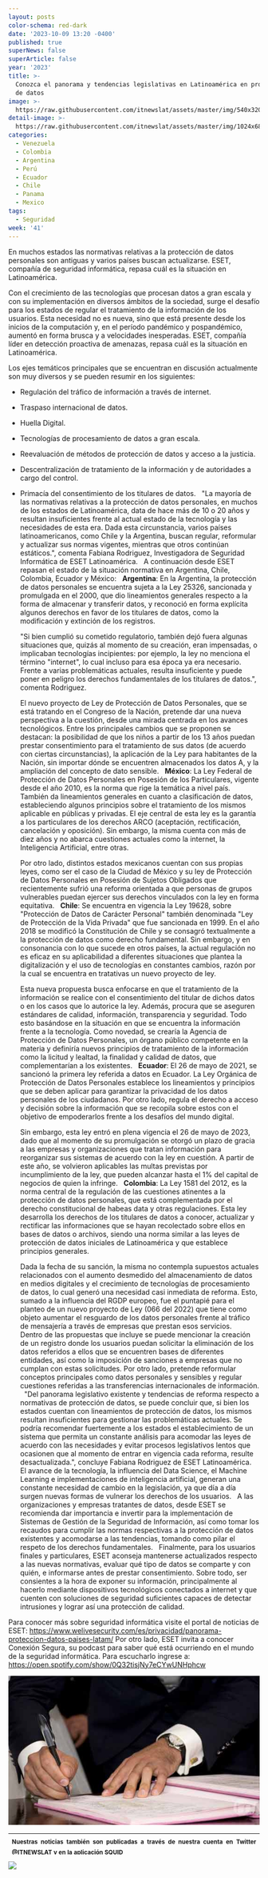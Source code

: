 ```yaml
---
layout: posts
color-schema: red-dark
date: '2023-10-09 13:20 -0400'
published: true
superNews: false
superArticle: false
year: '2023'
title: >-
  Conozca el panorama y tendencias legislativas en Latinoamérica en protección
  de datos
image: >-
  https://raw.githubusercontent.com/itnewslat/assets/master/img/540x320/Acuerdo-p.jpg
detail-image: >-
  https://raw.githubusercontent.com/itnewslat/assets/master/img/1024x680/Acuerdo-g.jpg
categories:
  - Venezuela
  - Colombia
  - Argentina
  - Perú
  - Ecuador
  - Chile
  - Panama
  - Mexico
tags:
  - Seguridad
week: '41'
---
```

En muchos estados las normativas relativas a la protección de datos personales son antiguas y varios países buscan actualizarse. ESET, compañía de seguridad informática, repasa cuál es la situación en Latinoamérica.

Con el crecimiento de las tecnologías que procesan datos a gran escala y con su implementación en diversos ámbitos de la sociedad, surge el desafío para los estados de regular el tratamiento de la información de los usuarios. Esta necesidad no es nueva, sino que está presente desde los inicios de la computación y, en el período pandémico y pospandémico, aumentó en forma brusca y a velocidades inesperadas. ESET, compañía líder en detección proactiva de amenazas, repasa cuál es la situación en Latinoamérica.

Los ejes temáticos principales que se encuentran en discusión actualmente son muy diversos y se pueden resumir en los siguientes:

- Regulación del tráfico de información a través de internet.
- Traspaso internacional de datos.
- Huella Digital.
- Tecnologías de procesamiento de datos a gran escala.
- Reevaluación de métodos de protección de datos y acceso a la justicia.
- Descentralización de tratamiento de la información y de autoridades a cargo del control.
- Primacía del consentimiento de los titulares de datos.
 
"La mayoría de las normativas relativas a la protección de datos personales, en muchos de los estados de Latinoamérica, data de hace más de 10 o 20 años y resultan insuficientes frente al actual estado de la tecnología y las necesidades de esta era. Dada esta circunstancia, varios países latinoamericanos, como Chile y la Argentina, buscan regular, reformular y actualizar sus normas vigentes, mientras que otros continúan estáticos.", comenta Fabiana Rodriguez, Investigadora de Seguridad Informática de ESET Latinoamérica.
 
A continuación desde ESET repasan el estado de la situación normativa en Argentina, Chile, Colombia, Ecuador y México:
 
  **Argentina**: En la Argentina, la protección de datos personales se encuentra sujeta a la Ley 25326, sancionada y promulgada en el 2000, que dio lineamientos generales respecto a la forma de almacenar y transferir datos, y reconoció en forma explícita algunos derechos en favor de los titulares de datos, como la modificación y extinción de los registros.

  "Si bien cumplió su cometido regulatorio, también dejó fuera algunas situaciones que, quizás al momento de su creación, eran impensadas, o implicaban tecnologías incipientes: por ejemplo, la ley no menciona el término "internet", lo cual incluso para esa época ya era necesario. Frente a varias problemáticas actuales, resulta insuficiente y puede poner en peligro los derechos fundamentales de los titulares de datos.", comenta Rodriguez.

  El nuevo proyecto de Ley de Protección de Datos Personales, que se está tratando en el Congreso de la Nación, pretende dar una nueva perspectiva a la cuestión, desde una mirada centrada en los avances tecnológicos. Entre los principales cambios que se proponen se destacan: la posibilidad de que los niños a partir de los 13 años puedan prestar consentimiento para el tratamiento de sus datos (de acuerdo con ciertas circunstancias), la aplicación de la Ley para habitantes de la Nación, sin importar dónde se encuentren almacenados los datos A, y la ampliación del concepto de dato sensible.
 
  **México**: La Ley Federal de Protección de Datos Personales en Posesión de los Particulares, vigente desde el año 2010, es la norma que rige la temática a nivel país. También da lineamientos generales en cuanto a clasificación de datos, estableciendo algunos principios sobre el tratamiento de los mismos aplicable en públicas y privadas. El eje central de esta ley es la garantía a los particulares de los derechos ARCO (aceptación, rectificación, cancelación y oposición). Sin embargo, la misma cuenta con más de diez años y no abarca cuestiones actuales como la internet, la Inteligencia Artificial, entre otras.

  Por otro lado, distintos estados mexicanos cuentan con sus propias leyes, como ser el caso de la Ciudad de México y su ley de Protección de Datos Personales en Posesión de Sujetos Obligados que recientemente sufrió una reforma orientada a que personas de grupos vulnerables puedan ejercer sus derechos vinculados con la ley en forma equitativa.
 
  **Chile**: Se encuentra en vigencia la Ley 19628, sobre "Protección de Datos de Carácter Personal" también denominada "Ley de Protección de la Vida Privada" que fue sancionada en 1999. En el año 2018 se modificó la Constitución de Chile y se consagró textualmente a la protección de datos como derecho fundamental. Sin embargo, y en consonancia con lo que sucede en otros países, la actual regulación no es eficaz en su aplicabilidad a diferentes situaciones que plantea la digitalización y el uso de tecnologías en constantes cambios, razón por la cual se encuentra en tratativas un nuevo proyecto de ley.

  Esta nueva propuesta busca enfocarse en que el tratamiento de la información se realice con el consentimiento del titular de dichos datos o en los casos que lo autorice la ley. Además, procura que se aseguren estándares de calidad, información, transparencia y seguridad. Todo esto basándose en la situación en que se encuentra la información frente a la tecnología. Como novedad, se crearía la Agencia de Protección de Datos Personales, un órgano público competente en la materia y definiría nuevos principios de tratamiento de la información como la licitud y lealtad, la finalidad y calidad de datos, que complementarían a los existentes.
 
  **Ecuador**: El 26 de mayo de 2021, se sancionó la primera ley referida a datos en Ecuador. La Ley Orgánica de Protección de Datos Personales establece los lineamientos y principios que se deben aplicar para garantizar la privacidad de los datos personales de los ciudadanos. Por otro lado, regula el derecho a acceso y decisión sobre la información que se recopila sobre estos con el objetivo de empoderarlos frente a los desafíos del mundo digital.

  Sin embargo, esta ley entró en plena vigencia el 26 de mayo de 2023, dado que al momento de su promulgación se otorgó un plazo de gracia a las empresas y organizaciones que tratan información para reorganizar sus sistemas de acuerdo con la ley en cuestión. A partir de este año, se volvieron aplicables las multas previstas por incumplimiento de la ley, que pueden alcanzar hasta el 1% del capital de negocios de quien la infringe.
 
  **Colombia**: La Ley 1581 del 2012, es la norma central de la regulación de las cuestiones atinentes a la protección de datos personales, que está complementada por el derecho constitucional de habeas data y otras regulaciones. Esta ley desarrolla los derechos de los titulares de datos a conocer, actualizar y rectificar las informaciones que se hayan recolectado sobre ellos en bases de datos o archivos, siendo una norma similar a las leyes de protección de datos iniciales de Latinoamérica y que establece principios generales.

  Dada la fecha de su sanción, la misma no contempla supuestos actuales relacionados con el aumento desmedido del almacenamiento de datos en medios digitales y el crecimiento de tecnologías de procesamiento de datos, lo cual generó una necesidad casi inmediata de reforma. Esto, sumado a la influencia del RGDP europeo, fue el puntapié para el planteo de un nuevo proyecto de Ley (066 del 2022) que tiene como objeto aumentar el resguardo de los datos personales frente al tráfico de mensajería a través de empresas que prestan esos servicios.
 
Dentro de las propuestas que incluye se puede mencionar la creación de un registro donde los usuarios puedan solicitar la eliminación de los datos referidos a ellos que se encuentren bases de diferentes entidades, así como la imposición de sanciones a empresas que no cumplan con estas solicitudes. Por otro lado, pretende reformular conceptos principales como datos personales y sensibles y regular cuestiones referidas a las transferencias internacionales de información.
 
"Del panorama legislativo existente y tendencias de reforma respecto a normativas de protección de datos, se puede concluir que, si bien los estados cuentan con lineamientos de protección de datos, los mismos resultan insuficientes para gestionar las problemáticas actuales. Se podría recomendar fuertemente a los estados el establecimiento de un sistema que permita un constante análisis para acomodar las leyes de acuerdo con las necesidades y evitar procesos legislativos lentos que ocasionen que al momento de entrar en vigencia cada reforma, resulte desactualizada.", concluye Fabiana Rodriguez de ESET Latinoamérica.
 
El avance de la tecnología, la influencia del Data Science, el Machine Learning e implementaciones de inteligencia artificial, generan una constante necesidad de cambio en la legislación, ya que día a día surgen nuevas formas de vulnerar los derechos de los usuarios.
 
A las organizaciones y empresas tratantes de datos, desde ESET se recomienda dar importancia e invertir para la implementación de Sistemas de Gestión de la Seguridad de Información, así como tomar los recaudos para cumplir las normas respectivas a la protección de datos existentes y acomodarse a las tendencias, tomando como pilar el respeto de los derechos fundamentales.
 
Finalmente, para los usuarios finales y particulares, ESET aconseja mantenerse actualizados respecto a las nuevas normativas, evaluar qué tipo de datos se comparte y con quién, e informarse antes de prestar consentimiento. Sobre todo, ser consientes a la hora de exponer su información, principalmente al hacerlo mediante dispositivos tecnológicos conectados a internet y que cuenten con soluciones de seguridad suficientes capaces de detectar intrusiones y lograr así una protección de calidad.

Para conocer más sobre seguridad informática visite el portal de noticias de ESET: https://www.welivesecurity.com/es/privacidad/panorama-proteccion-datos-paises-latam/
Por otro lado, ESET invita a conocer Conexión Segura, su podcast para saber qué está ocurriendo en el mundo de la seguridad informática. Para escucharlo ingrese a: https://open.spotify.com/show/0Q32tisjNy7eCYwUNHphcw

![](https://raw.githubusercontent.com/itnewslat/assets/master/img/540x320/Acuerdo-p.jpg)

<table style="height: 42px;" width="569">
<tbody>
<tr>
<td style="text-align: justify;"><sub><strong>Nuestras noticias también son publicadas a través de nuestra cuenta en Twitter <a href="https://twitter.com/itnewslat?lang=es">@ITNEWSLAT</a> y en la aplicación <a href="https://squidapp.co/en/">SQUID</a></strong></sub></td>
</tr>
</tbody>
</table>

<img src="https://tracker.metricool.com/c3po.jpg?hash=56f88a41e39ab42c063cc51676587a04"/>